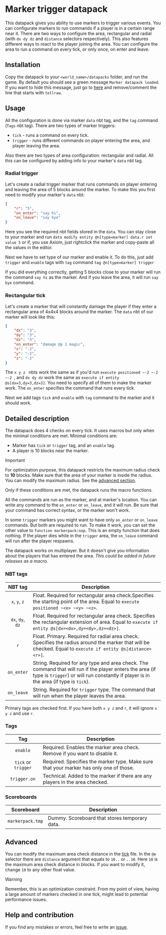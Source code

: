 
# Marker trigger datapack

This datapack gives you ability to use markers to trigger various events. You can configurate markers to run commands if a player is in a certain range near it. There are two ways to configure the area, rectangular and radial (with `dx dy dz` and `distance` selectors respectively). This also features different ways to react to the player joining the area. You can configure the area to run a command on every tick, or only once, on enter and leave.

## Installation

Copy the datapack to your `<world_name>/datapacks` folder, and run the game. By default you should see a green message `Marker datapack loaded`. If you want to hide this message, just go to [here](data/markerpack/function/backend/load.mcfunction) and remove/comment the line that starts with `tellraw`.

## Usage

All the configuration is done via marker `data` nbt tag, and the `tag` command (`Tags` nbt tag). There are two types of marker triggers:

- `tick` - runs a command on every tick.
- `trigger` - runs different commands on player entering the area, and player leaving the area.

Also there are two types of area configuration: rectangular and radial. All this can be configured by adding info to your marker's `data` nbt tag.

### Radial trigger

Let's create a radial trigger marker that runs commands on player entering and leaving the area of 5 blocks around the marker. To make this you first need to modify your marker's `data` nbt:

```json
{
	"r": "5",
	"on_enter": "say hi",
	"on_leave": "say bye"
}
```

Here you see the required nbt fields stored in the `data`. You can stay close to your marker and run
`data modify entity @n[type=marker] data.r set value 5`
or if, you use Axiom, just rightclick the marker and copy-paste all the values in the editor.

Next we have to set type of our marker and enable it. To do this, just add `trigger` and `enable` tags with `tag` command
`tag @n[type=marker] trigger`

If you did everything correctly, getting 5 blocks close to your marker will run the command `say hi` as the marker. And if you leave the area, it will run `say bye` command.

### Rectangular tick

Let's create a marker that will constantly damage the player if they enter a rectangular area of 4x4x4 blocks around the marker. The `data` nbt of our marker will look like this:

```json
{
	"dx": "3",
	"dy": "3",
	"dz": "3",
	"on_enter": "damage @p 1 magic",
	"x": "-2",
	"y": "-2",
	"z": "-2"
}
```

The `x y z ` nbts work the same as if you'd run `execute positioned ~-2 ~-2 ~-2 `, and `dx dy dz` work the same as `execute if entity @s[dx=3,dy=3,dz=3]`. You need to specify all of them to make the marker work. The  `on_enter` specifies the command that runs every tick.

Next we add tags `tick` and `enable` with `tag` command to the marker and it should work.

## Detailed description

The datapack does 4 checks on every tick. It uses macros but only when the minimal conditions are met. Minimal conditions are:

- Marker has `tick` or `trigger` tag, and an `enable` tag.
- A player is 10 blocks near the marker.

> [!IMPORTANT]
> For optimization purpose, this datapack restricts the maximum radius check to **10** blocks. Make sure that the area of your marker is inside the radius.
> You can modify the maximum radius. See the [advanced section](#advanced).

Only if these conditions are met, the datapack runs the macro functions.

All the commands are run as the marker, and at marker's location. You can write any command to the `on_enter` or `on_leave`, and it will run. Be sure that your command has correct syntax, or the marker won't work.

In some `trigger` markers you might want to have only `on_enter` or `on_leave` commands. But both are required to run. To make it work, you can set the other value to `function markerpack:nop`. This is an empty function that does nothing. If the player dies while in the `trigger` area, the `on_leave` command will run after the player respawns.

The datapack works on multiplayer. But it doesn't give you information about the players that has entered the area. *This could be added in future releases as a macro.*

### NBT tags

|      NBT tag     |                                                                                            Description                                                                                            |
|:----------------:|---------------------------------------------------------------------------------------------------------------------------------------------------------------------------------------------------|
|   `x`, `y`, `z`  | Float. Required for rectangular area check.Specifies the starting point of the area. Equal to `execute positioned ~<x> ~<y> ~<z>`.                                                               |
| `dx`, `dy`, `dz` | Float. Required for rectangular area check. Specifies the rectangular extension of area. Equal to `execute if entity @s[dx=<dx>,dy=<dy>,dz=<dz>]`.                                                |
|        `r`       | Float. Primary. Required for radial area check. Specifies the radius around the marker that will be checked. Equal to `execute if entity @s[distance=<r>]`.                                                |
|    `on_enter`    | String. Required for any type and area check. The command that will run if the player enters the area (if type is `trigger`) or will run constantly if player is in the area (if type is `tick`). |
|    `on_leave`    | String. Required for `trigger` type. The command that will run when the player leaves the area.                                                                                                   |

Primary tags are checked first. If you have both `x y z` and `r`, it will ignore `x y z` and use `r`.

### Tags

|         Tag         |                                                  Description                                                 |
|:-----------:|--------------------------------------------------------------------------------------------------------------|
|       `enable`      | Required. Enables the marker area check. Remove if you want to disable it.                                   |
| `tick` or `trigger` | Required. Specifies the marker type. Make sure that your marker has only one of those.                       |
|     `trigger.on`    | Technical. Added to the marker if there are any players in the area checked. |

### Scoreboards

|    Scoreboard    |                  Description                  |
|:----------------:|-----------------------------------------------|
| `markerpack.tmp` | Dummy. Scoreboard that stores temporary data. |

## Advanced

You can modify the maximum area check distance in the [tick](data/markerpack/function/tick.mcfunction) file. In the `@e` selector there are `distance` argument that equals to `10..` or `..10`. Here `10` is the maximum area check distance in blocks. If you want to modify it, change `10` to any other float value.

> [!WARNING]
> Remember, this is an optimization constraint. From my point of view, having a large amount of markers checked in one tick, might lead to potential performance issues.

## Help and contribution

If you find any mistakes or errors, feel free to write an [issue](../../issues).
